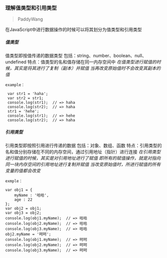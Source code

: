 ### 理解值类型和引用类型

> PaddyWang

在JavaScript中进行数据操作的时候可以将其划分为值类型和引用类型

##### 值类型

值类型即按值传递的数据类型
包括：string、number、boolean、null、undefined
特点：值类型的名和值存储在同一内存空间中
*在值类型进行赋值的时候，其实是将其进行了复制（副本）并赋值*
*当再改变原始值时不会改变其副本的值*

`example：`

     var str1 = 'haha';
     var str2 = str1;
     console.log(str1);  // => haha
     console.log(str2);  // => haha
     str1 = 'hehe';
     console.log(str1);  // => hehe
     console.log(str2);  // => haha

##### 引用类型

引用类型即按照引用进行传递的数据
包括：对象、数组、函数
特点：引用类型的名和值分别存储在不同的内存空间，通过引用地址（指针）进行连接
*在引用类型进行赋值的时候，其实是对引用地址进行了赋值*
*即所有的赋值操作，就是对指向同一块内存空间的引用地址进行复制并赋值*
*当改变原始值时，所进行赋值的所有变量的值都会改变*

`exmple：`

    var obj1 = {
        myName : '哈哈',
        age : 22
    };
    var obj2 = obj1;
    var obj3 = obj2;
    console.log(obj1.myName);  // => 哈哈
    console.log(obj2.myName);  // => 哈哈
    console.log(obj3.myName);  // => 哈哈
    obj2.myName = '呵呵';
    console.log(obj1.myName);  // => 呵呵
    console.log(obj2.myName);  // => 呵呵
    console.log(obj3.myName);  // => 呵呵

